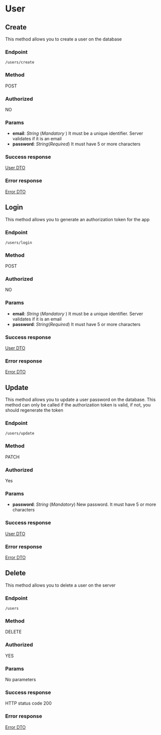 # User

## Create

This method allows you to create a user on the database

### Endpoint

`/users/create`

### Method

POST

### Authorized

NO

### Params

- **email**: _String_ (_Mandatory_ ) It must be a unique identifier. Server validates if it is an email
- **password**: _String_(_Required_) It must have 5 or more characters

### Success response

[User DTO](./DTO/user.md)

### Error response

[Error DTO](./DTO/error.md)

## Login

This method allows you to generate an authorization token for the app

### Endpoint

`/users/login`

### Method

POST

### Authorized

NO

### Params

- **email**: _String_ (_Mandatory_ ) It must be a unique identifier. Server validates if it is an email
- **password**: _String_(_Required_) It must have 5 or more characters

### Success response

[User DTO](./DTO/user.md)

### Error response

[Error DTO](./DTO/error.md)

## Update

This method allows you to update a user password on the database. This method can only be called if the authorization token is valid, if not, you should regenerate the token

### Endpoint

`/users/update`

### Method

PATCH

### Authorized

Yes

### Params

- **password**: _String_ (_Mandatory_) New password. It must have 5 or more characters

### Success response

[User DTO](./DTO/user.md)

### Error response

[Error DTO](./DTO/error.md)

## Delete

This method allows you to delete a user on the server

### Endpoint

`/users`

### Method

DELETE

### Authorized

YES

### Params

No parameters

### Success response

HTTP status code 200

### Error response

[Error DTO](./DTO/error.md)
